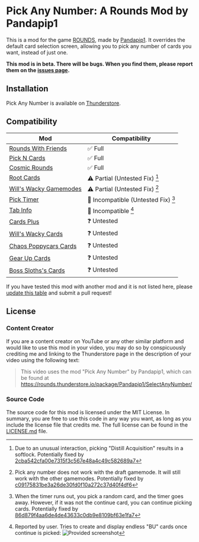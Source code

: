 # Pick Any Number: A Rounds Mod by Pandapip1

This is a mod for the game [ROUNDS](https://store.steampowered.com/app/1557740/ROUNDS/), made by [Pandapip1](https://github.com/Pandapip1). It overrides the default card selection screen, allowing you to pick any number of cards you want, instead of just one.

**This mod is in beta. There will be bugs. When you find them, please report them on the [issues page](https://github.com/Pandapip1/SelectAnyNumberRounds/issues).**

## Installation

Pick Any Number is available on [Thunderstore](https://rounds.thunderstore.io/package/Pandapip1/SelectAnyNumber/).

## Compatibility

| Mod                                                                                              | Compatibility                       |
| ------------------------------------------------------------------------------------------------ | ----------------------------------- |
| [Rounds With Friends](https://rounds.thunderstore.io/package/olavim/RoundsWithFriends/)          | ✅ Full                             |
| [Pick N Cards](https://rounds.thunderstore.io/package/Pykess/Pick_N_Cards/)                      | ✅ Full                             |
| [Cosmic Rounds](https://rounds.thunderstore.io/package/XAngelMoonX/CR/)                          | ✅ Full                             |
| [Root Cards](https://rounds.thunderstore.io/package/Root/Root_Cards/)                            | ⚠️ Partial (Untested Fix) [^1]      |
| [Will's Wacky Gamemodes](https://rounds.thunderstore.io/package/willuwontu/WillsWackyGameModes/) | ⚠️ Partial (Untested Fix) [^2]      |
| [Pick Timer](https://rounds.thunderstore.io/package/otDan/PickTimer/)                            | 🛑 Incompatible (Untested Fix) [^3] |
| [Tab Info](https://rounds.thunderstore.io/package/willuwontu/TabInfo/)                           | 🛑 Incompatible [^4]                |
| [Cards Plus](https://rounds.thunderstore.io/package/willis81808/CardsPlus/)                      | ❓ Untested                         |
| [Will's Wacky Cards](https://rounds.thunderstore.io/package/willuwontu/WillsWackyCards/)         | ❓ Untested                         |
| [Chaos Poppycars Cards](https://rounds.thunderstore.io/package/poppycars/ChaosPoppycarsCards/)   | ❓ Untested                         |
| [Gear Up Cards](https://rounds.thunderstore.io/package/GearUP/GearUpCards/)                      | ❓ Untested                         |
| [Boss Sloths's Cards](https://rounds.thunderstore.io/package/BossSloth/BSC/)                     | ❓ Untested                         |

If you have tested this mod with another mod and it is not listed here, please [update this table](https://github.com/Pandapip1/SelectAnyNumberRounds/edit/main/README.md) and submit a pull request!

## License

### Content Creator

If you are a content creator on YouTube or any other similar platform and would like to use this mod in your video, you may do so by conspicuously crediting me and linking to the Thunderstore page in the description of your video using the following text:

> This video uses the mod "Pick Any Number" by Pandapip1, which can be found at https://rounds.thunderstore.io/package/Pandapip1/SelectAnyNumber/

### Source Code

The source code for this mod is licensed under the MIT License. In summary, you are free to use this code in any way you want, as long as you include the license file that credits me. The full license can be found in the [LICENSE.md](LICENSE.md) file.

[^1]: Due to an unusual interaction, picking "Distill Acquisition" results in a softlock. Potentially fixed by [2cba542cfa00e7315f3c567e48a4c49c582689a7](https://github.com/Pandapip1/SelectAnyNumberRounds/commit/2cba542cfa00e7315f3c567e48a4c49c582689a7)

[^2]: Pick any number does not work with the draft gamemode. It will still work with the other gamemodes. Potentially fixed by [c09175831be3a26de30fd0f10a272c37d40f4df6](https://github.com/Pandapip1/SelectAnyNumberRounds/commit/c09175831be3a26de30fd0f10a272c37d40f4df6)

[^3]: When the timer runs out, you pick a random card, and the timer goes away. However, if it was not the continue card, you can continue picking cards. Potentially fixed by [86d879f4aa6de4de43633c0db9e8109bf63e1fa7](https://github.com/Pandapip1/SelectAnyNumberRounds/commit/86d879f4aa6de4de43633c0db9e8109bf63e1fa7)

[^4]: Reported by user. Tries to create and display endless "BU" cards once continue is picked: ![Provided screenshot](https://media.discordapp.net/attachments/1095772439172091935/1096163350527881226/image.png)
